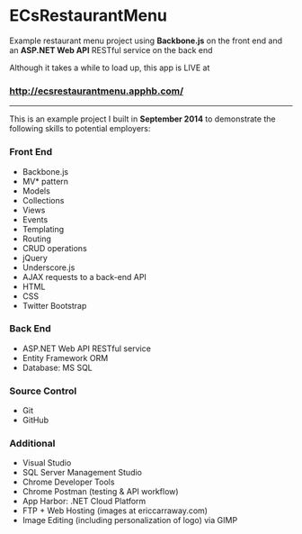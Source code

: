 ECsRestaurantMenu
=================

Example restaurant menu project using **Backbone.js** on the front end and an **ASP.NET Web API**
RESTful service on the back end

Although it takes a while to load up, this app is LIVE at

### http://ecsrestaurantmenu.apphb.com/

---

This is an example project I built in **September 2014** to demonstrate the following skills to
potential employers:

### Front End
  * Backbone.js
  * MV* pattern
  * Models
  * Collections
  * Views
  * Events
  * Templating
  * Routing
  * CRUD operations
  * jQuery
  * Underscore.js
  * AJAX requests to a back-end API
  * HTML
  * CSS
  * Twitter Bootstrap

### Back End
  * ASP.NET Web API RESTful service
  * Entity Framework ORM
  * Database: MS SQL

### Source Control
  * Git
  * GitHub

### Additional
  * Visual Studio
  * SQL Server Management Studio
  * Chrome Developer Tools
  * Chrome Postman (testing & API workflow)
  * App Harbor: .NET Cloud Platform
  * FTP + Web Hosting (images at ericcarraway.com)
  * Image Editing (including personalization of logo) via GIMP
